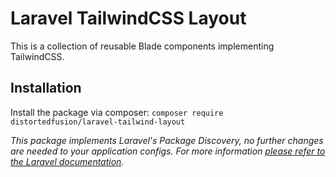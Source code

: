 # Laravel TailwindCSS Layout

This is a collection of reusable Blade components implementing TailwindCSS.

## Installation

Install the package via composer: `composer require distortedfusion/laravel-tailwind-layout`

*This package implements Laravel's Package Discovery, no further changes are needed to your application configs. For more information [please refer to the Laravel documentation](https://laravel.com/docs/packages#package-discovery).*
